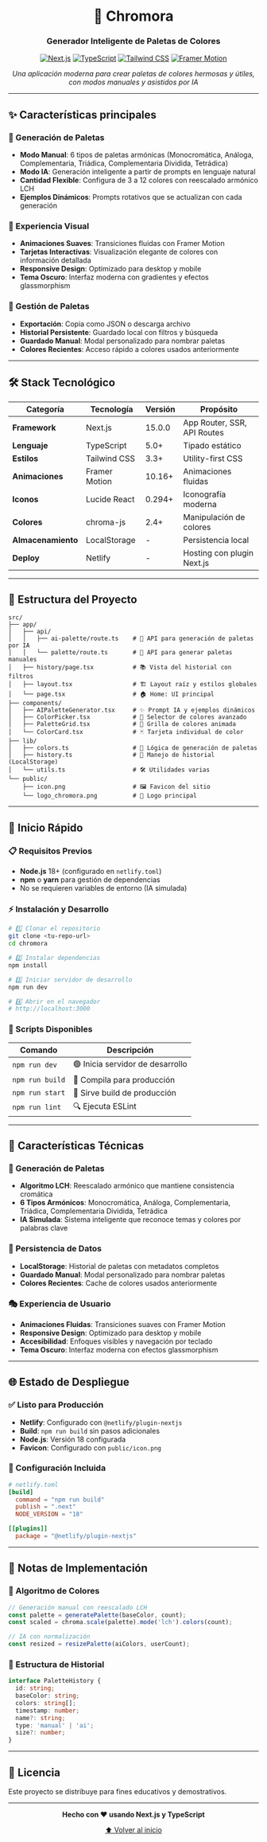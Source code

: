 <div align="center">

# 🎨 Chromora

### Generador Inteligente de Paletas de Colores

[![Next.js](https://img.shields.io/badge/Next.js-15-black?style=for-the-badge&logo=next.js)](https://nextjs.org/)
[![TypeScript](https://img.shields.io/badge/TypeScript-5.0-blue?style=for-the-badge&logo=typescript)](https://www.typescriptlang.org/)
[![Tailwind CSS](https://img.shields.io/badge/Tailwind_CSS-3.3-38B2AC?style=for-the-badge&logo=tailwind-css)](https://tailwindcss.com/)
[![Framer Motion](https://img.shields.io/badge/Framer_Motion-10.16-0055FF?style=for-the-badge&logo=framer)](https://www.framer.com/motion/)

*Una aplicación moderna para crear paletas de colores hermosas y útiles, con modos manuales y asistidos por IA*

</div>

---

## ✨ Características principales

### 🎯 Generación de Paletas
- **Modo Manual**: 6 tipos de paletas armónicas (Monocromática, Análoga, Complementaria, Triádica, Complementaria Dividida, Tetrádica)
- **Modo IA**: Generación inteligente a partir de prompts en lenguaje natural
- **Cantidad Flexible**: Configura de 3 a 12 colores con reescalado armónico LCH
- **Ejemplos Dinámicos**: Prompts rotativos que se actualizan con cada generación

### 🎨 Experiencia Visual
- **Animaciones Suaves**: Transiciones fluidas con Framer Motion
- **Tarjetas Interactivas**: Visualización elegante de colores con información detallada
- **Responsive Design**: Optimizado para desktop y mobile
- **Tema Oscuro**: Interfaz moderna con gradientes y efectos glassmorphism

### 💾 Gestión de Paletas
- **Exportación**: Copia como JSON o descarga archivo
- **Historial Persistente**: Guardado local con filtros y búsqueda
- **Guardado Manual**: Modal personalizado para nombrar paletas
- **Colores Recientes**: Acceso rápido a colores usados anteriormente

---

## 🛠️ Stack Tecnológico

| Categoría | Tecnología | Versión | Propósito |
|-----------|------------|---------|-----------|
| **Framework** | Next.js | 15.0.0 | App Router, SSR, API Routes |
| **Lenguaje** | TypeScript | 5.0+ | Tipado estático |
| **Estilos** | Tailwind CSS | 3.3+ | Utility-first CSS |
| **Animaciones** | Framer Motion | 10.16+ | Animaciones fluidas |
| **Iconos** | Lucide React | 0.294+ | Iconografía moderna |
| **Colores** | chroma-js | 2.4+ | Manipulación de colores |
| **Almacenamiento** | LocalStorage | - | Persistencia local |
| **Deploy** | Netlify | - | Hosting con plugin Next.js |

---

## 📁 Estructura del Proyecto

```
src/
├── app/
│   ├── api/
│   │   ├── ai-palette/route.ts    # 🤖 API para generación de paletas por IA
│   │   └── palette/route.ts       # 🎨 API para generar paletas manuales
│   ├── history/page.tsx           # 📚 Vista del historial con filtros
│   ├── layout.tsx                 # 🏗️ Layout raíz y estilos globales
│   └── page.tsx                   # 🏠 Home: UI principal
├── components/
│   ├── AIPaletteGenerator.tsx     # ✨ Prompt IA y ejemplos dinámicos
│   ├── ColorPicker.tsx            # 🎯 Selector de colores avanzado
│   ├── PaletteGrid.tsx            # 🌈 Grilla de colores animada
│   └── ColorCard.tsx              # 🃏 Tarjeta individual de color
├── lib/
│   ├── colors.ts                  # 🔬 Lógica de generación de paletas
│   ├── history.ts                 # 💾 Manejo de historial (LocalStorage)
│   └── utils.ts                   # 🛠️ Utilidades varias
└── public/
    ├── icon.png                   # 🖼️ Favicon del sitio
    └── logo_chromora.png          # 🎨 Logo principal
```

---

## 🚀 Inicio Rápido

### 📋 Requisitos Previos
- **Node.js** 18+ (configurado en `netlify.toml`)
- **npm** o **yarn** para gestión de dependencias
- No se requieren variables de entorno (IA simulada)

### ⚡ Instalación y Desarrollo

```bash
# 1️⃣ Clonar el repositorio
git clone <tu-repo-url>
cd chromora

# 2️⃣ Instalar dependencias
npm install

# 3️⃣ Iniciar servidor de desarrollo
npm run dev

# 4️⃣ Abrir en el navegador
# http://localhost:3000
```

### 📜 Scripts Disponibles

| Comando | Descripción |
|---------|-------------|
| `npm run dev` | 🟢 Inicia servidor de desarrollo |
| `npm run build` | 🔨 Compila para producción |
| `npm run start` | 🚀 Sirve build de producción |
| `npm run lint` | 🔍 Ejecuta ESLint |

---

## 🎯 Características Técnicas

### 🎨 Generación de Paletas
- **Algoritmo LCH**: Reescalado armónico que mantiene consistencia cromática
- **6 Tipos Armónicos**: Monocromática, Análoga, Complementaria, Triádica, Complementaria Dividida, Tetrádica
- **IA Simulada**: Sistema inteligente que reconoce temas y colores por palabras clave

### 💾 Persistencia de Datos
- **LocalStorage**: Historial de paletas con metadatos completos
- **Guardado Manual**: Modal personalizado para nombrar paletas
- **Colores Recientes**: Cache de colores usados anteriormente

### 🎭 Experiencia de Usuario
- **Animaciones Fluidas**: Transiciones suaves con Framer Motion
- **Responsive Design**: Optimizado para desktop y mobile
- **Accesibilidad**: Enfoques visibles y navegación por teclado
- **Tema Oscuro**: Interfaz moderna con efectos glassmorphism

---

## 🌐 Estado de Despliegue

### ✅ Listo para Producción
- **Netlify**: Configurado con `@netlify/plugin-nextjs`
- **Build**: `npm run build` sin pasos adicionales
- **Node.js**: Versión 18 configurada
- **Favicon**: Configurado con `public/icon.png`

### 🔧 Configuración Incluida
```toml
# netlify.toml
[build]
  command = "npm run build"
  publish = ".next"
  NODE_VERSION = "18"

[[plugins]]
  package = "@netlify/plugin-nextjs"
```

---

## 📝 Notas de Implementación

### 🎨 Algoritmo de Colores
```typescript
// Generación manual con reescalado LCH
const palette = generatePalette(baseColor, count);
const scaled = chroma.scale(palette).mode('lch').colors(count);

// IA con normalización
const resized = resizePalette(aiColors, userCount);
```

### 💾 Estructura de Historial
```typescript
interface PaletteHistory {
  id: string;
  baseColor: string;
  colors: string[];
  timestamp: number;
  name?: string;
  type: 'manual' | 'ai';
  size?: number;
}
```

---

## 📄 Licencia

Este proyecto se distribuye para fines educativos y demostrativos. 

---

<div align="center">

**Hecho con ❤️ usando Next.js y TypeScript**

[⬆️ Volver al inicio](#-chromora)

</div>
